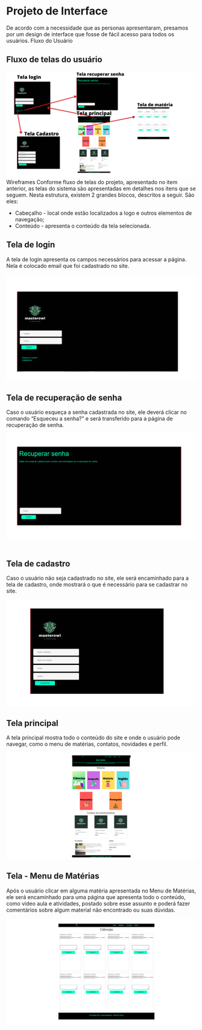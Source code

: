 
# Projeto de Interface
De acordo com a necessidade que as personas apresentaram, presamos por um design de interface que fosse de fácil acesso para todos os usuários.
Fluxo do Usuário
 
## Fluxo de telas do usuário
![Fluxo de usuário](images/Fluxo.png "Fluxo de usuário")
Wireframes
Conforme fluxo de telas do projeto, apresentado no item anterior, as telas do sistema são apresentadas em detalhes nos itens que se seguem. Nesta estrutura, existem 2 grandes blocos, descritos a seguir. São eles:
*	Cabeçalho - local onde estão localizados a logo e outros elementos de navegação;
*	Conteúdo - apresenta o conteúdo da tela selecionada.
 
## Tela de login
A tela de login apresenta os campos necessários para acessar a página. Nela é colocado email que foi cadastrado no site.

![Tela de login](images/Login.png "Tela de Login")

## Tela de recuperação de senha
Caso o usuário esqueça a senha cadastrada no site, ele deverá clicar no comando “Esqueceu a senha?” e será transferido para a página de recuperação de senha.

![Tela de recuperação](images/RecuperarSenha.png "Tela de recuperação")
 
## Tela de cadastro
Caso o usuário não seja cadastrado no site, ele será encaminhado para a tela de cadastro, onde mostrará o que é necessário para se cadastrar no site.

![Tela de cadastro](images/Cadastro.png "Tela de cadastro")
 


## Tela principal
A tela principal mostra todo o conteúdo do site e onde o usuário pode navegar, como o menu de matérias, contatos, novidades e perfil.

![Tela principal](images/PaginaPrincipal.png "Tela principal")

## Tela - Menu de Matérias
Após o usuário clicar em alguma matéria apresentada no Menu de Matérias, ele será encaminhado para uma página que apresenta todo o conteúdo, como vídeo aula e atividades, postado sobre esse assunto e poderá fazer comentários sobre algum material não encontrado ou suas dúvidas.

 ![Tela- Menu de Matérias](images/MenuMaterias.png "Tela- Menu de Matérias")


